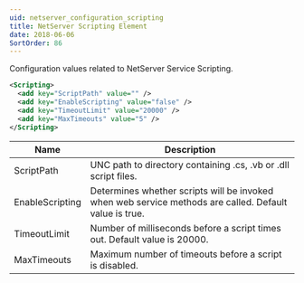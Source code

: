 ```yaml
---
uid: netserver_configuration_scripting
title: NetServer Scripting Element
date: 2018-06-06
SortOrder: 86
---
```

Configuration values related to NetServer Service Scripting.

```xml
<Scripting>
  <add key="ScriptPath" value="" />
  <add key="EnableScripting" value="false" />
  <add key="TimeoutLimit" value="20000" />
  <add key="MaxTimeouts" value="5" />
</Scripting>
```

|Name|Description|
|------------|-|
|ScriptPath|UNC path to directory containing .cs, .vb or .dll script files.|
|EnableScripting|Determines whether scripts will be invoked when web service methods are called. Default value is true.|
|TimeoutLimit|Number of milliseconds before a script times out. Default value is 20000.|
|MaxTimeouts|Maximum number of timeouts before a script is disabled.|
